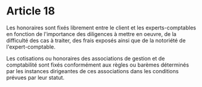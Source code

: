 # Article 18

Les honoraires sont fixés librement entre le client et les experts-comptables en fonction de l'importance des diligences à mettre en oeuvre, de la difficulté des cas à traiter, des frais exposés ainsi que de la notoriété de l'expert-comptable.

Les cotisations ou honoraires des associations de gestion et de comptabilité sont fixés conformément aux règles ou barèmes déterminés par les instances dirigeantes de ces associations dans les conditions prévues par leur statut.
